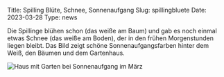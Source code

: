Title: Spilling Blüte, Schnee, Sonnenaufgang
Slug: spillingbluete
Date: 2023-03-28
Type: news

Die Spillinge blühen schon (das weiße am Baum) und gab es noch einmal etwas Schnee (das weiße am Boden), der in den frühen Morgenstunden liegen bleibt. Das Bild zeigt schöne Sonnenaufgangsfarben hinter dem Weiß, den Bäumen und dem Gartenhaus.

<img src="/images/23_mar.png" alt="Haus mit Garten bei Sonnenaufgang im März"/>
